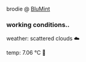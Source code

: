 brodie @ [BluMint](https://www.linkedin.com/company/blumint-io/)

<!--weather_start-->
### working conditions..

weather: scattered clouds ☁️

temp: 7.06 °C 🧥

<!--weather_end-->
